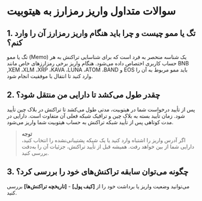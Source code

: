 # سوالات متداول واریز رمزارز به هیتوبیت
## 1.	تگ یا ممو چیست و چرا باید هنگام واریز رمزارز آن را وارد کنم؟

تگ یا ممو (Memo) یک شناسه منحصر به فرد است که برای شناسایی تراکنش به هر حساب کاربری اختصاص داده می‌شود. هنگام واریز برخی رمزارزهای خاص مانند BNB ,XEM ،XLM ،XRP ،KAVA ،LUNA ،ATOM ،BAND و EOS باید ممو   مربوط به آن را وارد کنید تا انتقال با موفقیت انجام شود.

## 2.	چقدر طول می‌کشد تا دارایی من منتقل شود؟

پس از تأیید درخواست شما در هیتوبیت، مدتی طول می‌کشد تا تراکنش در بلاک چین تأیید شود. زمان تأیید بسته به بلاک چین و ترافیک شبکه فعلی آن متفاوت است. دارایی در مدت کوتاهی پس از تأیید شبکه تراکنش به حساب هیتوبیت شما واریز می‌شود.

> **توجه** <br> اگر آدرس واریز را اشتباه وارد کنید  یا یک شبکه پشتیبانی‌نشده را انتخاب کنید، دارایی شما از بین خواهد رفت. همیشه قبل از تأیید تراکنش، جزئیات آن را به‌دقت بررسی کنید.

## 3.	 چگونه می‌توان سابقه تراکنش‌های خود را بررسی کرد؟

می‌توانید وضعیت واریز یا برداشت خود را از **[کیف پول]** - **[تاریخچه تراکنش‌ها]** بررسی کنید.